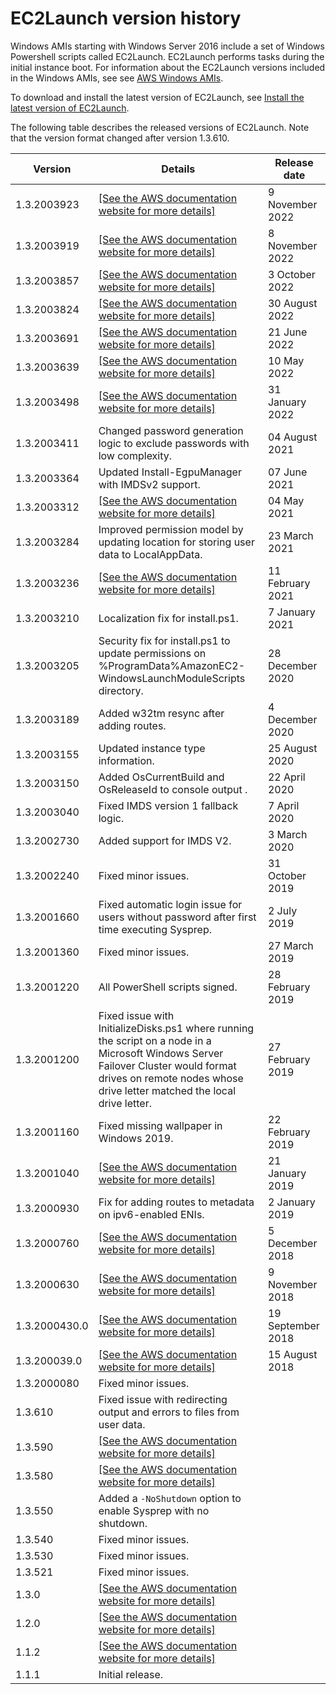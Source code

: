 # EC2Launch version history<a name="ec2launch-version-details"></a>

Windows AMIs starting with Windows Server 2016 include a set of Windows Powershell scripts called EC2Launch\. EC2Launch performs tasks during the initial instance boot\. For information about the EC2Launch versions included in the Windows AMIs, see see [AWS Windows AMIs](windows-ami-version-history.md)\.

To download and install the latest version of EC2Launch, see [Install the latest version of EC2Launch](ec2launch-download.md)\.

The following table describes the released versions of EC2Launch\. Note that the version format changed after version 1\.3\.610\.


| Version | Details | Release date | 
| --- | --- | --- | 
| 1\.3\.2003923 | [\[See the AWS documentation website for more details\]](http://docs.aws.amazon.com/AWSEC2/latest/WindowsGuide/ec2launch-version-details.html) | 9 November 2022 | 
| 1\.3\.2003919  | [\[See the AWS documentation website for more details\]](http://docs.aws.amazon.com/AWSEC2/latest/WindowsGuide/ec2launch-version-details.html) | 8 November 2022 | 
| 1\.3\.2003857 | [\[See the AWS documentation website for more details\]](http://docs.aws.amazon.com/AWSEC2/latest/WindowsGuide/ec2launch-version-details.html) | 3 October 2022 | 
| 1\.3\.2003824 | [\[See the AWS documentation website for more details\]](http://docs.aws.amazon.com/AWSEC2/latest/WindowsGuide/ec2launch-version-details.html) | 30 August 2022 | 
| 1\.3\.2003691 | [\[See the AWS documentation website for more details\]](http://docs.aws.amazon.com/AWSEC2/latest/WindowsGuide/ec2launch-version-details.html) | 21 June 2022 | 
| 1\.3\.2003639 | [\[See the AWS documentation website for more details\]](http://docs.aws.amazon.com/AWSEC2/latest/WindowsGuide/ec2launch-version-details.html) | 10 May 2022 | 
| 1\.3\.2003498 | [\[See the AWS documentation website for more details\]](http://docs.aws.amazon.com/AWSEC2/latest/WindowsGuide/ec2launch-version-details.html) | 31 January 2022 | 
| 1\.3\.2003411 | Changed password generation logic to exclude passwords with low complexity\. | 04 August 2021 | 
| 1\.3\.2003364 | Updated Install\-EgpuManager with IMDSv2 support\. | 07 June 2021 | 
| 1\.3\.2003312 |  [\[See the AWS documentation website for more details\]](http://docs.aws.amazon.com/AWSEC2/latest/WindowsGuide/ec2launch-version-details.html)  | 04 May 2021 | 
| 1\.3\.2003284 | Improved permission model by updating location for storing user data to LocalAppData\. | 23 March 2021 | 
| 1\.3\.2003236 | [\[See the AWS documentation website for more details\]](http://docs.aws.amazon.com/AWSEC2/latest/WindowsGuide/ec2launch-version-details.html) | 11 February 2021 | 
| 1\.3\.2003210 | Localization fix for install\.ps1\. | 7 January 2021 | 
| 1\.3\.2003205 | Security fix for install\.ps1 to update permissions on %ProgramData%AmazonEC2\-WindowsLaunchModuleScripts directory\. | 28 December 2020 | 
| 1\.3\.2003189 | Added w32tm resync after adding routes\. | 4 December 2020 | 
| 1\.3\.2003155 | Updated instance type information\. | 25 August 2020 | 
| 1\.3\.2003150 | Added OsCurrentBuild and OsReleaseId to console output \. | 22 April 2020 | 
| 1\.3\.2003040 | Fixed IMDS version 1 fallback logic\. | 7 April 2020 | 
|  1\.3\.2002730  | Added support for IMDS V2\. | 3 March 2020 | 
|  1\.3\.2002240  | Fixed minor issues\.  | 31 October 2019 | 
|  1\.3\.2001660  | Fixed automatic login issue for users without password after first time executing Sysprep\.  | 2 July 2019 | 
|  1\.3\.2001360  | Fixed minor issues\.  | 27 March 2019 | 
|  1\.3\.2001220  | All PowerShell scripts signed\.  | 28 February 2019 | 
|  1\.3\.2001200  | Fixed issue with InitializeDisks\.ps1 where running the script on a node in a Microsoft Windows Server Failover Cluster would format drives on remote nodes whose drive letter matched the local drive letter\.  | 27 February 2019 | 
|  1\.3\.2001160  | Fixed missing wallpaper in Windows 2019\. | 22 February 2019 | 
|  1\.3\.2001040  |  [\[See the AWS documentation website for more details\]](http://docs.aws.amazon.com/AWSEC2/latest/WindowsGuide/ec2launch-version-details.html)  | 21 January 2019 | 
|  1\.3\.2000930  | Fix for adding routes to metadata on ipv6\-enabled ENIs\.  | 2 January 2019 | 
|  1\.3\.2000760  |  [\[See the AWS documentation website for more details\]](http://docs.aws.amazon.com/AWSEC2/latest/WindowsGuide/ec2launch-version-details.html)  | 5 December 2018 | 
|  1\.3\.2000630  |  [\[See the AWS documentation website for more details\]](http://docs.aws.amazon.com/AWSEC2/latest/WindowsGuide/ec2launch-version-details.html)  | 9 November 2018 | 
|  1\.3\.2000430\.0  |  [\[See the AWS documentation website for more details\]](http://docs.aws.amazon.com/AWSEC2/latest/WindowsGuide/ec2launch-version-details.html)  | 19 September 2018 | 
|  1\.3\.200039\.0  |  [\[See the AWS documentation website for more details\]](http://docs.aws.amazon.com/AWSEC2/latest/WindowsGuide/ec2launch-version-details.html)  | 15 August 2018 | 
|  1\.3\.2000080  | Fixed minor issues\. |  | 
|  1\.3\.610  |  Fixed issue with redirecting output and errors to files from user data\.  |  | 
|  1\.3\.590  |  [\[See the AWS documentation website for more details\]](http://docs.aws.amazon.com/AWSEC2/latest/WindowsGuide/ec2launch-version-details.html)  |  | 
|  1\.3\.580  |  [\[See the AWS documentation website for more details\]](http://docs.aws.amazon.com/AWSEC2/latest/WindowsGuide/ec2launch-version-details.html)  |  | 
|  1\.3\.550  |  Added a `-NoShutdown` option to enable Sysprep with no shutdown\.  |  | 
|  1\.3\.540  |  Fixed minor issues\.  |  | 
|  1\.3\.530  |  Fixed minor issues\.  |  | 
|  1\.3\.521  |  Fixed minor issues\.  |  | 
|  1\.3\.0  |  [\[See the AWS documentation website for more details\]](http://docs.aws.amazon.com/AWSEC2/latest/WindowsGuide/ec2launch-version-details.html)  |  | 
|  1\.2\.0  |  [\[See the AWS documentation website for more details\]](http://docs.aws.amazon.com/AWSEC2/latest/WindowsGuide/ec2launch-version-details.html)  |  | 
|  1\.1\.2  |  [\[See the AWS documentation website for more details\]](http://docs.aws.amazon.com/AWSEC2/latest/WindowsGuide/ec2launch-version-details.html)  |  | 
|  1\.1\.1  |  Initial release\.  |  | 